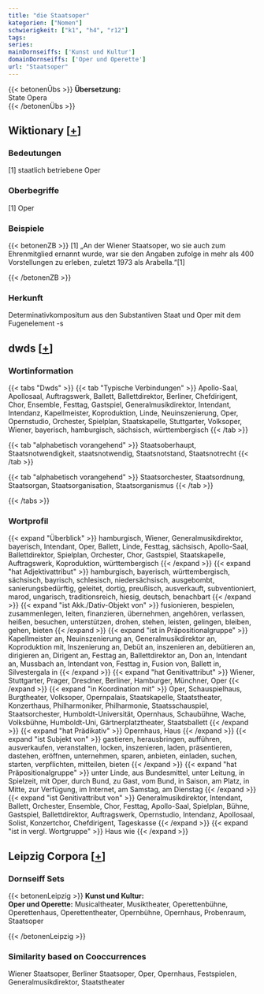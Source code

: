 ```yaml
---
title: "die Staatsoper"
kategorien: ["Nomen"]
schwierigkeit: ["k1", "h4", "r12"]
tags:
series:
mainDornseiffs: ['Kunst und Kultur']
domainDornseiffs: ['Oper und Operette']
url: "Staatsoper"
---
```


{{< betonenÜbs >}}
**Übersetzung:**  
State Opera  
{{< /betonenÜbs >}}

## Wiktionary [[+](https://de.wiktionary.org/wiki/Staatsoper)]

### Bedeutungen
[1] staatlich betriebene Oper  

### Oberbegriffe
[1] Oper  

### Beispiele
{{< betonenZB >}}
[1] „An der Wiener Staatsoper, wo sie auch zum Ehrenmitglied ernannt wurde, war sie den Angaben zufolge in mehr als 400 Vorstellungen zu erleben, zuletzt 1973 als Arabella.“[1]  

{{< /betonenZB >}}
### Herkunft
Determinativkompositum aus den Substantiven Staat und Oper mit dem Fugenelement -s  



## dwds [[+](https://www.dwds.de/wb/Staatsoper)]

### Wortinformation
{{< tabs "Dwds" >}}
{{< tab "Typische Verbindungen" >}}
Apollo-Saal, Apollosaal, Auftragswerk, Ballett, Ballettdirektor, Berliner, Chefdirigent, Chor, Ensemble, Festtag, Gastspiel, Generalmusikdirektor, Intendant, Intendanz, Kapellmeister, Koproduktion, Linde, Neuinszenierung, Oper, Opernstudio, Orchester, Spielplan, Staatskapelle, Stuttgarter, Volksoper, Wiener, bayerisch, hamburgisch, sächsisch, württembergisch
{{< /tab >}}

{{< tab "alphabetisch vorangehend" >}}
Staatsoberhaupt, Staatsnotwendigkeit, staatsnotwendig, Staatsnotstand, Staatsnotrecht
{{< /tab >}}

{{< tab "alphabetisch vorangehend" >}}
Staatsorchester, Staatsordnung, Staatsorgan, Staatsorganisation, Staatsorganismus
{{< /tab >}}

{{< /tabs >}}

### Wortprofil
{{< expand "Überblick" >}} hamburgisch, Wiener, Generalmusikdirektor, bayerisch, Intendant, Oper, Ballett, Linde, Festtag, sächsisch, Apollo-Saal, Ballettdirektor, Spielplan, Orchester, Chor, Gastspiel, Staatskapelle, Auftragswerk, Koproduktion, württembergisch {{< /expand >}}
{{< expand "hat Adjektivattribut" >}} hamburgisch, bayerisch, württembergisch, sächsisch, bayrisch, schlesisch, niedersächsisch, ausgebombt, sanierungsbedürftig, geleitet, dortig, preußisch, ausverkauft, subventioniert, marod, ungarisch, traditionsreich, hiesig, deutsch, benachbart {{< /expand >}}
{{< expand "ist Akk./Dativ-Objekt von" >}} fusionieren, bespielen, zusammenlegen, leiten, finanzieren, übernehmen, angehören, verlassen, heißen, besuchen, unterstützen, drohen, stehen, leisten, gelingen, bleiben, gehen, bieten {{< /expand >}}
{{< expand "ist in Präpositionalgruppe" >}} Kapellmeister an, Neuinszenierung an, Generalmusikdirektor an, Koproduktion mit, Inszenierung an, Debüt an, inszenieren an, debütieren an, dirigieren an, Dirigent an, Festtag an, Ballettdirektor an, Don an, Intendant an, Mussbach an, Intendant von, Festtag in, Fusion von, Ballett in, Silvestergala in {{< /expand >}}
{{< expand "hat Genitivattribut" >}} Wiener, Stuttgarter, Prager, Dresdner, Berliner, Hamburger, Münchner, Oper {{< /expand >}}
{{< expand "in Koordination mit" >}} Oper, Schauspielhaus, Burgtheater, Volksoper, Opernpalais, Staatskapelle, Staatstheater, Konzerthaus, Philharmoniker, Philharmonie, Staatsschauspiel, Staatsorchester, Humboldt-Universität, Opernhaus, Schaubühne, Wache, Volksbühne, Humboldt-Uni, Gärtnerplatztheater, Staatsballett {{< /expand >}}
{{< expand "hat Prädikativ" >}} Opernhaus, Haus {{< /expand >}}
{{< expand "ist Subjekt von" >}} gastieren, herausbringen, aufführen, ausverkaufen, veranstalten, locken, inszenieren, laden, präsentieren, dastehen, eröffnen, unternehmen, sparen, anbieten, einladen, suchen, starten, verpflichten, mitteilen, bieten {{< /expand >}}
{{< expand "hat Präpositionalgruppe" >}} unter Linde, aus Bundesmittel, unter Leitung, in Spielzeit, mit Oper, durch Bund, zu Gast, vom Bund, in Saison, am Platz, in Mitte, zur Verfügung, im Internet, am Samstag, am Dienstag {{< /expand >}}
{{< expand "ist Genitivattribut von" >}} Generalmusikdirektor, Intendant, Ballett, Orchester, Ensemble, Chor, Festtag, Apollo-Saal, Spielplan, Bühne, Gastspiel, Ballettdirektor, Auftragswerk, Opernstudio, Intendanz, Apollosaal, Solist, Konzertchor, Chefdirigent, Tageskasse {{< /expand >}}
{{< expand "ist in vergl. Wortgruppe" >}} Haus wie {{< /expand >}}

## Leipzig Corpora [[+](https://corpora.uni-leipzig.de/en/res?word=Staatsoper&corpusId=deu_newscrawl-public_2018)]

### Dornseiff Sets
{{< betonenLeipzig >}}
**Kunst und Kultur:**  
**Oper und Operette:** Musicaltheater, Musiktheater, Operettenbühne, Operettenhaus, Operettentheater, Opernbühne, Opernhaus, Probenraum, Staatsoper  

{{< /betonenLeipzig >}}

### Similarity based on Cooccurrences
Wiener Staatsoper, Berliner Staatsoper, Oper, Opernhaus, Festspielen, Generalmusikdirektor, Staatstheater


